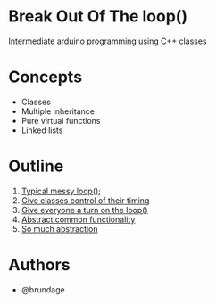 # Break Out Of The loop()

Intermediate arduino programming using C++ classes

# Concepts

* Classes
* Multiple inheritance
* Pure virtual functions
* Linked lists

# Outline

 1. [Typical messy loop();](https://github.com/bvmake/break_out_of_the_loop/tree/75bd1554007028ba336464c3520aa0fce1f0a2a5)
 1. [Give classes control of their timing](https://github.com/bvmake/break_out_of_the_loop/tree/895203b92e7e4295358bf1edbaa72eae90be34a4)
 1. [Give everyone a turn on the loop()](https://github.com/bvmake/break_out_of_the_loop/tree/bcb61d78a74087734d28180622070ac5ffba9450)
 1. [Abstract common functionality](https://github.com/bvmake/break_out_of_the_loop/tree/971e9d9dae1fd33f51179b78253c81e5755ceb42)
 1. [So much abstraction](https://github.com/bvmake/break_out_of_the_loop/tree/6cf3f7e352d8d86b9c587c59b898b4b40fbfd12f)

# Authors

* @brundage
